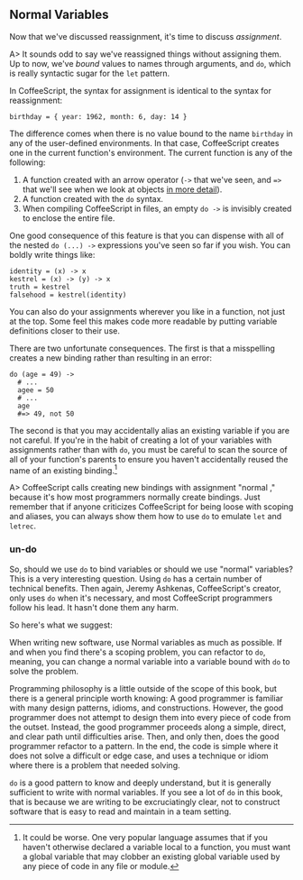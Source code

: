 
## Normal Variables

Now that we've discussed reassignment, it's time to discuss *assignment*.

A> It sounds odd to say we've reassigned things without assigning them. Up to now, we've *bound* values to names through arguments, and `do`, which is really syntactic sugar for the `let` pattern.

In CoffeeScript, the syntax for assignment is identical to the syntax for reassignment:

    birthday = { year: 1962, month: 6, day: 14 }
    
The difference comes when there is no value bound to the name `birthday` in any of the user-defined environments. In that case, CoffeeScript creates one in the current function's environment. The current function is any of the following:

1. A function created with an arrow operator (`->` that we've seen, and `=>` that we'll see when we look at objects [in more detail](#methods)).
2. A function created with the `do` syntax.
3. When compiling CoffeeScript in files, an empty `do ->` is invisibly created to enclose the entire file.

One good consequence of this feature is that you can dispense with all of the nested `do (...) ->` expressions you've seen so far if you wish. You can boldly write things like:

    identity = (x) -> x
    kestrel = (x) -> (y) -> x
    truth = kestrel
    falsehood = kestrel(identity)

You can also do your assignments wherever you like in a function, not just at the top. Some feel this makes code more readable by putting variable definitions closer to their use.
    
There are two unfortunate consequences. The first is that a misspelling creates a new binding rather than resulting in an error:

    do (age = 49) ->
      # ...
      agee = 50
      # ...
      age
      #=> 49, not 50
      
The second is that you may accidentally alias an existing variable if you are not careful. If you're in the habit of creating a lot of your variables with assignments rather than with `do`, you must be careful to scan the source of all of your function's parents to ensure you haven't accidentally reused the name of an existing binding.[^worse]

[^worse]: It could be worse. One very popular language assumes that if you haven't otherwise declared a variable local to a function, you must want a global variable that may clobber an existing global variable used by any piece of code in any file or module.

A> CoffeeScript calls creating new bindings with assignment "normal ," because it's how most programmers normally create bindings. Just remember that if anyone criticizes CoffeeScript for being loose with scoping and aliases, you can always show them how to use `do` to emulate `let` and `letrec`.

### un-do

So, should we use `do` to bind variables or should we use "normal" variables? This is a very interesting question. Using `do` has a certain number of technical benefits. Then again, Jeremy Ashkenas, CoffeeScript's creator, only uses `do` when it's necessary, and most CoffeeScript programmers follow his lead. It hasn't done them any harm.

So here's what we suggest:

When writing new software, use Normal variables as much as possible. If and when you find there's a scoping problem, you can refactor to `do`, meaning, you can change a normal variable into a variable bound with `do` to solve the problem.

Programming philosophy is a little outside of the scope of this book, but there is a general principle worth knowing: A good programmer is familiar with many design patterns, idioms, and constructions. However, the good programmer does not attempt to design them into every piece of code from the outset. Instead, the good programmer proceeds along a simple, direct, and clear path until difficulties arise. Then, and only then, does the good programmer refactor to a pattern. In the end, the code is simple where it does not solve a difficult or edge case, and uses a technique or idiom where there is a problem that needed solving.

`do` is a good pattern to know and deeply understand, but it is generally sufficient to write with normal variables. If you see a lot of `do` in this book, that is because we are writing to be excruciatingly clear, not to construct software that is easy to read and maintain in a team setting.